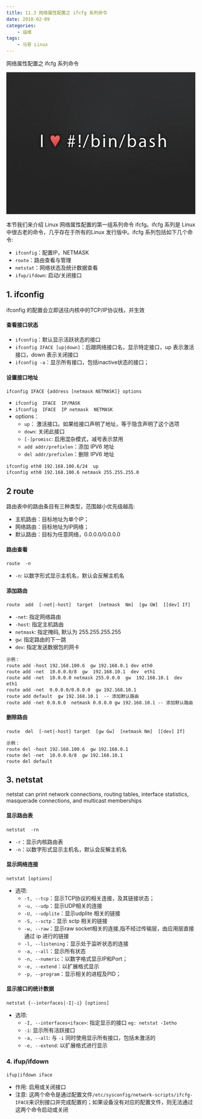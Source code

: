```yaml
---
title: 11.3 网络属性配置之 ifcfg 系列命令
date: 2018-02-09
categories:
    - 运维
tags:
    - 马哥 Linux
---
```


网络属性配置之 ifcfg 系列命令

![linux-mt](/images/linux_mt/linux_mt.jpg)
<!-- more -->

本节我们来介绍 Linux 网络属性配置的第一组系列命令 ifcfg。ifcfg 系列是 Linux 中很古老的命令，几乎存在于所有的Linux 发行版中。ifcfg 系列包括如下几个命令:
- `ifconfig`：配置IP，NETMASK
- `route`：路由查看与管理
- `netstat`：网络状态及统计数据查看
- `ifup/ifdown`: 启动/关闭接口

## 1. ifconfig
ifconfig 的配置会立即送往内核中的TCP/IP协议栈，并生效

#### 查看接口状态
- `ifconfig`：默认显示活跃状态的接口
- `ifconfig IFACE [up|down]`：后跟网络接口名，显示特定接口，up 表示激活接口，down 表示关闭接口
- `ifconfig -a`：显示所有接口，包括inactive状态的接口；

#### 设置接口地址
`ifconfig IFACE {address [netmask NETMASK]} options`
- `ifconfig  IFACE  IP/MASK`
- `ifconfig  IFACE  IP netmask  NETMASK `  
- options：
    - `up`： 激活接口。如果给接口声明了地址，等于隐含声明了这个选项
    - `down`: 关闭此接口
    - `[-]promisc`: 启用混杂模式，减号表示禁用
    - `add addr/prefixlen`：添加 IPV6 地址
    - `del addr/prefixlen`：删除 IPV6 地址

```
ifconfig eth0 192.168.100.6/24  up
ifconfig eth0 192.168.100.6 netmask 255.255.255.0
```

## 2 route
路由表中的路由条目有三种类型，范围越小优先级越高:
- 主机路由：目标地址为单个IP；
- 网络路由：目标地址为IP网络；
- 默认路由：目标为任意网络，0.0.0.0/0.0.0.0

#### 路由查看
`route  -n`
- `-n`: 以数字形式显示主机名，默认会反解主机名

#### 添加路由
`route  add  [-net|-host]  target  [netmask  Nm]  [gw GW]  [[dev] If]`
- `-net`: 指定网络路由
- `-host`: 指定主机路由
- `netmask`: 指定掩码, 默认为 255.255.255.255
- `gw`: 指定路由的下一跳
- `dev`: 指定发送数据包的网卡

```
示例：
route add -host 192.168.100.6  gw 192.168.0.1 dev eth0
route add -net  10.0.0.0/8  gw  192.168.10.1  dev  eth1
route add -net  10.0.0.0 netmask 255.0.0.0  gw  192.168.10.1  dev  eth1
route add -net  0.0.0.0/0.0.0.0  gw 192.168.10.1  
route add default  gw 192.168.10.1  -- 添加默认路由
route add -net 0.0.0.0  netmask 0.0.0.0 gw 192.168.10.1 -- 添加默认路由
```            

#### 删除路由
`route  del  [-net|-host] target  [gw Gw]  [netmask Nm]  [[dev] If]`

```
示例：
route del -host 192.168.100.6  gw 192.168.0.1
route del -net  10.0.0.0/8  gw 192.168.10.1
route del default
```                          

## 3. netstat
netstat can print network connections, routing tables, interface statistics, masquerade connections, and multicast  memberships

#### 显示路由表
`netstat  -rn`
- `-r`：显示内核路由表
- `-n`：以数字形式显示主机名，默认会反解主机名

#### 显示网络连接
`netstat [options]`
- 选项:
    - `-t, --tcp`：显示TCP协议的相关连接，及其链接状态；
    - `-u, --udp`：显示UDP相关的连接
    - `-U, --udplite`：显示udplite 相关的链接
    - `-S, --sctp`：显示 sctp 相关的链接
    - `-w, --raw`：显示raw socket相关的连接,指不经过传输层，由应用层直接通过 ip 进行的链接
    - `-l, --listening`：显示处于监听状态的连接
    - `-a, --all`：显示所有状态
    - `-n, --numeric`：以数字格式显示IP和Port；
    - `-e, --extend`：以扩展格式显示  
    - `-p, --program`：显示相关的进程及PID；

#### 显示接口的统计数据
`netstat {--interfaces|-I|-i} [options]`
- 选项:
    - `-I, --interfaces<iface>`: 指定显示的接口 `eg: netstat -Ietho`
    - `-i`: 显示所有活跃接口
    - `-a, --all`: 与 `-i` 同时使用显示所有接口，包括未激活的
    - `-e, --extend`: 以扩展格式进行显示

### 4. ifup/ifdown
`ifup|ifdown iface`
- 作用: 启用或关闭接口
- 注意: 这两个命令是通过配置文件`/etc/sysconfig/network-scripts/ifcfg-IFACE`来识别接口并完成配置的；如果设备没有对应的配置文件，则无法通过这两个命令启动或关闭
